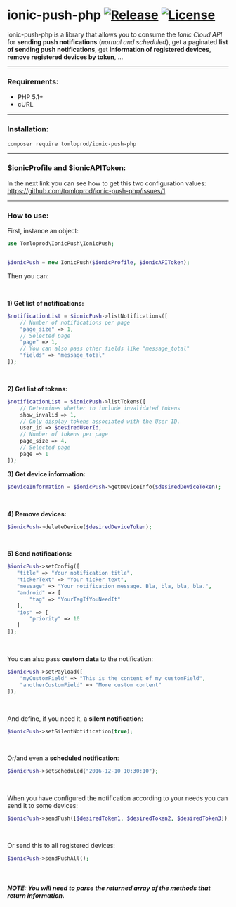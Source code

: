 # ionic-push-php [![Release](https://img.shields.io/github/release/tomloprod/ionic-push-php.svg)](https://github.com/tomloprod/ionic-push-php) [![License](https://img.shields.io/github/license/tomloprod/ionic-push-php.svg)](http://www.opensource.org/licenses/mit-license.php) 

ionic-push-php is a library that allows you to consume the *Ionic Cloud API* for **sending push notifications** (*normal and scheduled*), get a paginated **list of sending push notifications**,  get **information of registered devices**, **remove registered devices by token**, ...

---

### Requirements:

- PHP 5.1+
- cURL

---

### Installation:

    composer require tomloprod/ionic-push-php

---

### $ionicProfile and $ionicAPIToken:

In the next link you can see how to get this two configuration values: https://github.com/tomloprod/ionic-push-php/issues/1

---



### How to use:


First, instance an object:

```php
use Tomloprod\IonicPush\IonicPush;


$ionicPush = new IonicPush($ionicProfile, $ionicAPIToken);
 ```

 
 Then you can:
 
 <br>
 
 **1) Get list of notifications:**
```php
$notificationList = $ionicPush->listNotifications([
    // Number of notifications per page
    "page_size" => 1,
    // Selected page
    "page" => 1,
    // You can also pass other fields like "message_total"
    "fields" => "message_total"
]);
```
<br>

 **2) Get list of tokens:**
```php
$notificationList = $ionicPush->listTokens([
    // Determines whether to include invalidated tokens
    show_invalid => 1,
    // Only display tokens associated with the User ID.
    user_id => $desiredUserId,
    // Number of tokens per page
    page_size => 4,
    // Selected page
    page => 1
]);
```

 **3) Get device information:**
 ```php
 $deviceInformation = $ionicPush->getDeviceInfo($desiredDeviceToken);
 ```
 
 <br>
 
**4) Remove devices:**
```php
$ionicPush->deleteDevice($desiredDeviceToken);
```
 <br>
 
 **5) Send notifications:**
 ```php
$ionicPush->setConfig([
    "title" => "Your notification title",
    "tickerText" => "Your ticker text",
    "message" => "Your notification message. Bla, bla, bla, bla.",
    "android" => [
        "tag" => "YourTagIfYouNeedIt"
    ],
    "ios" => [
        "priority" => 10
    ]
]);
```
<br>

You can also pass **custom data** to the notification:
```php
$ionicPush->setPayload([ 
    "myCustomField" => "This is the content of my customField",
    "anotherCustomField" => "More custom content"
]);
```
<br>
    
    
And define, if you need it, a **silent notification**:
```php
$ionicPush->setSilentNotification(true);
```
<br>

Or/and even a **scheduled notification**:
```php
$ionicPush->setScheduled("2016-12-10 10:30:10");
```
<br>

When you have configured the notification according to your needs you can send it to some devices:
```php
$ionicPush->sendPush([$desiredToken1, $desiredToken2, $desiredToken3]);
```
<br>

Or send this to all registered devices:
```php
$ionicPush->sendPushAll();
```

<br>
    
##### *NOTE: You will need to parse the returned array of the methods that return information.*
